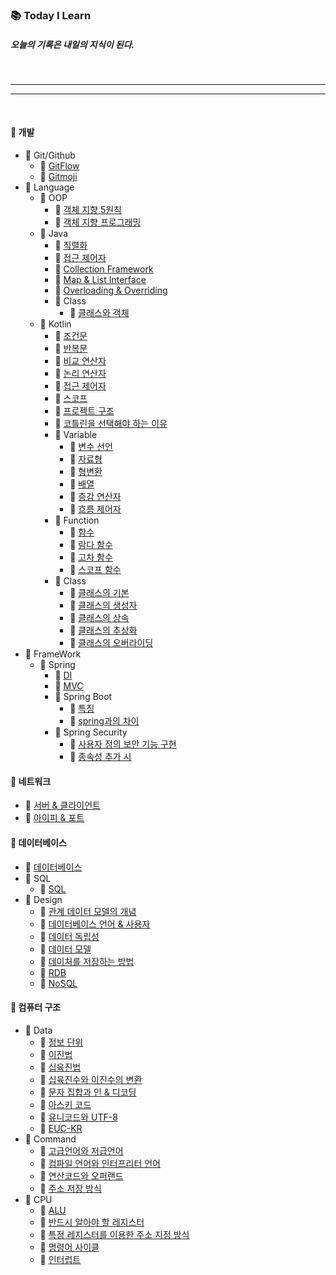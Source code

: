 ### 📚 Today I Learn

##### 오늘의 기록은 내일의 지식이 된다.

<br>

---
---

<br>

#### 💾 개발
  - 📂 Git/Github
    - 🔗 [GitFlow](https://github.com/ani2689/TIL/blob/main/개발/Git/Github/GitFlow.md)
    - 🔗 [Gitmoji](https://github.com/ani2689/TIL/blob/main/개발/Git/Github/Gitmoji.md)
  - 📂 Language
    - 📂 OOP
      - 🔗 [객체 지향 5원칙](https://github.com/ani2689/TIL/blob/main/개발/Language/OOP/객체%20지향%205원칙.md)
      - 🔗 [객체 지향 프로그래밍](https://github.com/ani2689/TIL/blob/main/개발/Language/OOP/객체%20지향%20프로그래밍.md)
    - 📂 Java
      - 🔗 [직렬화](https://github.com/ani2689/TIL/blob/main/개발/Language/Java/직렬화.md)
      - 🔗 [접근 제어자](https://github.com/ani2689/TIL/blob/main/개발/Language/Java/접근%20제어자.md)
      - 🔗 [Collection Framework](https://github.com/ani2689/TIL/blob/main/개발/Language/Java/Collection%20Framework.md)
      - 🔗 [Map & List Interface](https://github.com/ani2689/TIL/blob/main/개발/Language/Java/Map%20&%20List%20Interface.md)
      - 🔗 [Overloading & Overriding](https://github.com/ani2689/TIL/blob/main/개발/Language/Java/Overloading%20&%20Overriding)
      - 📂 Class
        - 🔗 [클래스와 객체](https://github.com/ani2689/TIL/blob/main/개발/Language/Java/Class/클래스와%20객체.md)
    - 📂 Kotlin
      - 🔗 [조건문](https://github.com/ani2689/TIL/blob/main/개발/Language/Kotlin/조건문.md)
      - 🔗 [반복문](https://github.com/ani2689/TIL/blob/main/개발/Language/Kotlin/반복문.md)
      - 🔗 [비교 연산자](https://github.com/ani2689/TIL/blob/main/개발/Language/Kotlin/비교%20연산자.md)
      - 🔗 [논리 연산자](https://github.com/ani2689/TIL/blob/main/개발/Language/Kotlin/논리%20연산자.md)
      - 🔗 [접근 제어자](https://github.com/ani2689/TIL/blob/main/개발/Language/Kotlin/접근%20제어자.md)
      - 🔗 [스코프](https://github.com/ani2689/TIL/blob/main/개발/Language/Kotlin/스코프.md)
      - 🔗 [프로젝트 구조](https://github.com/ani2689/TIL/blob/main/개발/Language/Kotlin/프로젝트%20구조.md)
      - 🔗 [코틀린을 선택해야 하는 이유](https://github.com/ani2689/TIL/blob/main/개발/Language/Kotlin/코틀린을%20선택해야%20하는%20이유.md) 
      - 📂 Variable
        - 🔗 [변수 선언](https://github.com/ani2689/TIL/blob/main/개발/Language/Kotlin/Variable/변수%20선언.md)
        - 🔗 [자료형](https://github.com/ani2689/TIL/blob/main/개발/Language/Kotlin/Variable/자료형.md)
        - 🔗 [형변환](https://github.com/ani2689/TIL/blob/main/개발/Language/Kotlin/Variable/형변환.md)
        - 🔗 [배열](https://github.com/ani2689/TIL/blob/main/개발/Language/Kotlin/Variable/배열.md)
        - 🔗 [증감 연산자](https://github.com/ani2689/TIL/blob/main/개발/Language/Kotlin/Variable/증감%20연산자.md)
        - 🔗 [흐름 제어자](https://github.com/ani2689/TIL/blob/main/개발/Language/Kotlin/Variable/흐름%20제어자.md)
      - 📂 Function
        - 🔗 [함수](https://github.com/ani2689/TIL/blob/main/개발/Language/Kotlin/Function/함수.md)
        - 🔗 [람다 함수](https://github.com/ani2689/TIL/blob/main/개발/Language/Kotlin/Function/람다%20함수.md)
        - 🔗 [고차 함수](https://github.com/ani2689/TIL/blob/main/개발/Language/Kotlin/Function/고차%20함수.md)
        - 🔗 [스코프 함수](https://github.com/ani2689/TIL/blob/main/개발/Language/Kotlin/Function/스코프%20함수.md)
      - 📂 Class
        - 🔗 [클래스의 기본](https://github.com/ani2689/TIL/blob/main/개발/Language/Kotlin/Class/클래스의%20기본.md)
        - 🔗 [클래스의 생성자](https://github.com/ani2689/TIL/blob/main/개발/Language/Kotlin/Class/클래스의%20생성자.md)
        - 🔗 [클래스의 상속](https://github.com/ani2689/TIL/blob/main/개발/Language/Kotlin/Class/클래스의%20상속.md)
        - 🔗 [클래스의 추상화](https://github.com/ani2689/TIL/blob/main/개발/Language/Kotlin/Class/클래스의%20추상화.md)
        - 🔗 [클래스의 오버라이딩](https://github.com/ani2689/TIL/blob/main/개발/Language/Kotlin/Class/클래스의%20오버라이딩.md)
  - 📂 FrameWork
    - 📂 Spring
      - 🔗 [DI](https://github.com/ani2689/TIL/blob/main/개발/Framework/Spring/DI.md)
      - 🔗 [MVC](https://github.com/ani2689/TIL/blob/main/개발/Framework/Spring/MVC.md)
      - 📂 Spring Boot
        - 🔗 [특징](https://github.com/ani2689/TIL/blob/main/개발/Framework/Spring/spring%20boot/특징.md)
        - 🔗 [spring과의 차이](https://github.com/ani2689/TIL/blob/main/개발/Framework/Spring/spring%20boot/spring과의%20차이.md)
      - 📂 Spring Security
        - 🔗 [사용자 정의 보안 기능 구현](https://github.com/ani2689/TIL/blob/main/개발/Framework/Spring/spring%20security/사용자%20정의%20보안%20기능%20구현.md)
        - 🔗 [종속성 추가 시](https://github.com/ani2689/TIL/blob/main/개발/Framework/Spring/spring%20security/종속성%20추가%20시.md)

#### 💾 네트워크
  - 🔗 [서버 & 클라이언트](https://github.com/ani2689/TIL/blob/main/네트워크/서버%20&%20클라이언트.md)
  - 🔗 [아이피 & 포트](https://github.com/ani2689/TIL/blob/main/네트워크/아이피%20&%20포트.md)


#### 💾 데이터베이스
  - 🔗 [데이터베이스](https://github.com/ani2689/TIL/blob/main/데이터베이스/데이터베이스.md)
  - 📂 SQL
    - 🔗 [SQL](https://github.com/ani2689/TIL/blob/main/데이터베이스/SQL/SQL.md)
  - 📂 Design
    - 🔗 [관계 데이터 모델의 개념](https://github.com/ani2689/TIL/blob/main/데이터베이스/Design/관계%20데이터%20모델의%20개념.md)
    - 🔗 [데이터베이스 언어 & 사용자](https://github.com/ani2689/TIL/blob/main/데이터베이스/Design/데이터베이스%20언어,%20사용자.md)
    - 🔗 [데이터 독립성](https://github.com/ani2689/TIL/blob/main/데이터베이스/Design/데이터%20독립성.md)
    - 🔗 [데이터 모델](https://github.com/ani2689/TIL/blob/main/데이터베이스/Design/데이터%20모델.md)
    - 🔗 [데이처를 저장하는 방법](https://github.com/ani2689/TIL/blob/main/데이터베이스/Design/데이터를%20저장하는%20방법.md)
    - 🔗 [RDB](https://github.com/ani2689/TIL/blob/main/데이터베이스/Design/RDB.md)
    - 🔗 [NoSQL](https://github.com/ani2689/TIL/blob/main/데이터베이스/Design/NoSQL.md)

#### 💾 컴퓨터 구조
  - 📂 Data
    - 🔗 [정보 단위](https://github.com/ani2689/TIL/blob/main/컴퓨터%20구조/Data/정보%20단위.md)
    - 🔗 [이진법](https://github.com/ani2689/TIL/blob/main/컴퓨터%20구조/Data/이진법.md)
    - 🔗 [십육진법](https://github.com/ani2689/TIL/blob/main/컴퓨터%20구조/Data/십육진법.md)
    - 🔗 [십육진수와 이진수의 변환](https://github.com/ani2689/TIL/blob/main/컴퓨터%20구조/Data/십육진수와%20이진수의%20변환.md)
    - 🔗 [문자 집합과 인 & 디코딩](https://github.com/ani2689/TIL/blob/main/컴퓨터%20구조/Data/%문자%20집합과%20인%20&%20디코딩.md)
    - 🔗 [아스키 코드](https://github.com/ani2689/TIL/blob/main/컴퓨터%20구조/Data/아스키%20코드.md)
    - 🔗 [유니코드와 UTF-8](https://github.com/ani2689/TIL/blob/main/컴퓨터%20구조/Data/유니코드와%20UFT-8.md)
    - 🔗 [EUC-KR](https://github.com/ani2689/TIL/blob/main/컴퓨터%20구조/Data/EUC-KR.md)
  - 📂 Command
    - 🔗 [고급언어와 저급언어](https://github.com/ani2689/TIL/blob/main/컴퓨터%20구조/Command/고급%언어와%20저급언어.md)
    - 🔗 [컴파일 언어와 인터프리터 언어](https://github.com/ani2689/TIL/blob/main/컴퓨터%20구조/Command/컴파일%20언어와%20인터프리터%20언어.md)
    - 🔗 [연산코드와 오퍼랜드](https://github.com/ani2689/TIL/blob/main/컴퓨터%20구조/Command/연산코드와%20오퍼랜드.md)
    - 🔗 [주소 저장 방식](https://github.com/ani2689/TIL/blob/main/컴퓨터%20구조/Command/주소%20저장%20방식.md)
  - 📂 CPU
    - 🔗 [ALU](https://github.com/ani2689/TIL/blob/main/컴퓨터%20구조/CPU/.md)
    - 🔗 [반드시 알아야 할 레지스터](https://github.com/ani2689/TIL/blob/main/컴퓨터%20구조/CPU/반드시%20알아야%20할%20레지스터.md)
    - 🔗 [특정 레지스터를 이용한 주소 지정 방식](https://github.com/ani2689/TIL/blob/main/컴퓨터%20구조/CPU/특정%20레지스터를%20이용한%20주소%20지정%20방식.md)
    - 🔗 [명령어 사이클](https://github.com/ani2689/TIL/blob/main/컴퓨터%20구조/CPU/명령어%20사이클.md)
    - 🔗 [인터럽트](https://github.com/ani2689/TIL/blob/main/컴퓨터%20구조/CPU/인터럽트.md)
